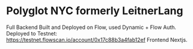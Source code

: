 # **Polyglot NYC** formerly LeitnerLang

Full Backend Built and Deployed on Flow, used Dynamic + Flow Auth.
Deployed to Testnet: https://testnet.flowscan.io/account/0x17c88b3a4fab12ef
Frontend Nextjs.

